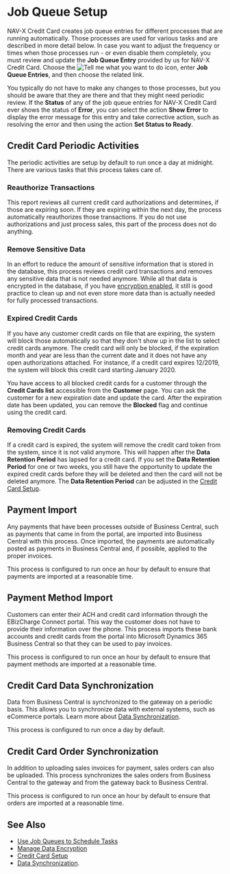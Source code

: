 # Job Queue Setup

NAV-X Credit Card creates job queue entries for different processes that are running automatically. Those processes are used for various tasks and are described in more detail below. In case you want to adjust the frequency or times when those processes run - or even disable them completely, you must review and update the **Job Queue Entry** provided by us for NAV-X Credit Card. Choose the ![Tell me what you want to do](/images/magnifying-glass.gif) icon, enter **Job Queue Entries**, and then choose the related link.

You typically do not have to make any changes to those processes, but you should be aware that they are there and that they might need periodic review. If the **Status** of any of the job queue entries for NAV-X Credit Card ever shows the status of **Error**, you can select the action **Show Error** to display the error message for this entry and take corrective action, such as resolving the error and then using the action **Set Status to Ready**.

## Credit Card Periodic Activities

The periodic activities are setup by default to run once a day at midnight. There are various tasks that this process takes care of.

### Reauthorize Transactions

This report reviews all current credit card authorizations and determines, if those are expiring soon. If they are expiring within the next day, the process automatically reauthorizes those transactions. If you do not use authorizations and just process sales, this part of the process does not do anything.

### Remove Sensitive Data

In an effort to reduce the amount of sensitive information that is stored in the database, this process reviews credit card transactions and removes any sensitive data that is not needed anymore. While all that data is encrypted in the database, if you have [encryption enabled](https://docs.microsoft.com/en-US/dynamics365/business-central/admin-manage-data-encryption), it still is good practice to clean up and not even store more data than is actually needed for fully processed transactions.

### Expired Credit Cards

If you have any customer credit cards on file that are expiring, the system will block those automatically so that they don't show up in the list to select credit cards anymore. The credit card will only be blocked, if the expiration month and year are less than the current date and it does not have any open authorizations attached. For instance, if a credit card expires 12/2019, the system will block this credit card starting January 2020.

You have access to all blocked credit cards for a customer through the **Credit Cards list** accessible from the **Customer** page. You can ask the customer for a new expiration date and update the card. After the expiration date has been updated, you can remove the **Blocked** flag and continue using the credit card.

### Removing Credit Cards

If a credit card is expired, the system will remove the credit card token from the system, since it is not valid anymore. This will happen after the **Data Retention Period** has lapsed for a credit card. If you set the **Data Retention Period** for one or two weeks, you still have the opportunity to update the expired credit cards before they will be deleted and then the card will not be deleted anymore. The **Data Retention Period** can be adjusted in the [Credit Card Setup](credit-card-setup.md).

## Payment Import

Any payments that have been processes outside of Business Central, such as payments that came in from the portal, are imported into Business Central with this process. Once imported, the payments are automatically posted as payments in Business Central and, if possible, applied to the proper invoices.

This process is configured to run once an hour by default to ensure that payments are imported at a reasonable time.

## Payment Method Import

Customers can enter their ACH and credit card information through the EBizCharge Connect portal. This way the customer does not have to provide their information over the phone. This process imports these bank accounts and credit cards from the portal into Microsoft Dynamics 365 Business Central so that they can be used to pay invoices.

This process is configured to run once an hour by default to ensure that payment methods are imported at a reasonable time.

## Credit Card Data Synchronization

Data from Business Central is synchronized to the gateway on a periodic basis. This allows you to synchronize data with external systems, such as eCommerce portals. Learn more about [Data Synchronization](data-synchronization.md).

This process is configured to run once a day by default.

## Credit Card Order Synchronization

In addition to uploading sales invoices for payment, sales orders can also be uploaded. This process synchronizes the sales orders from Business Central to the gateway and from the gateway back to Business Central.

This process is configured to run once an hour by default to ensure that orders are imported at a reasonable time.

## See Also

- [Use Job Queues to Schedule Tasks](https://docs.microsoft.com/en-us/dynamics365/business-central/admin-job-queues-schedule-tasks)
- [Manage Data Encryption](https://docs.microsoft.com/en-US/dynamics365/business-central/admin-manage-data-encryption)
- [Credit Card Setup](credit-card-setup.md)
- [Data Synchronization](data-synchronization.md).

